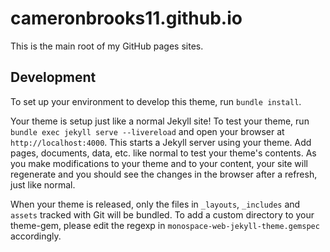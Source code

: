# cameronbrooks11.github.io

This is the main root of my GitHub pages sites.

## Development

To set up your environment to develop this theme, run `bundle install`.


Your theme is setup just like a normal Jekyll site! To test your theme, run `bundle exec jekyll serve --livereload` and open your browser at `http://localhost:4000`. This starts a Jekyll server using your theme. Add pages, documents, data, etc. like normal to test your theme's contents. As you make modifications to your theme and to your content, your site will regenerate and you should see the changes in the browser after a refresh, just like normal.

When your theme is released, only the files in `_layouts`, `_includes` and `assets` tracked with Git will be bundled.
To add a custom directory to your theme-gem, please edit the regexp in `monospace-web-jekyll-theme.gemspec` accordingly.
